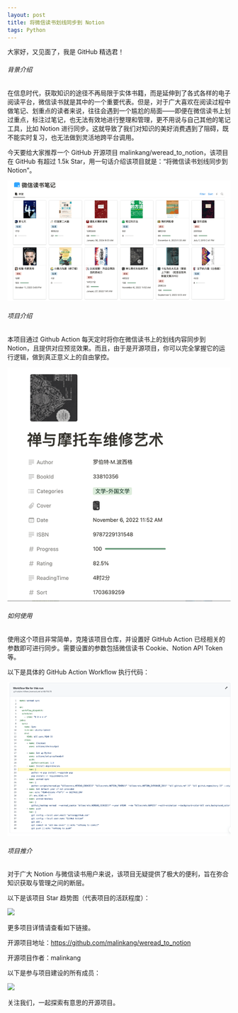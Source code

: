 ```yaml
---
layout: post
title: 将微信读书划线同步到 Notion
tags: Python
---
```


大家好，又见面了，我是 GitHub 精选君！

###### 背景介绍

在信息时代，获取知识的途径不再局限于实体书籍，而是延伸到了各式各样的电子阅读平台，微信读书就是其中的一个重要代表。但是，对于广大喜欢在阅读过程中做笔记、划重点的读者来说，往往会遇到一个尴尬的局面——即便在微信读书上划过重点，标注过笔记，也无法有效地进行整理和管理，更不用说与自己其他的笔记工具，比如 Notion 进行同步。这就导致了我们对知识的美好消费遇到了阻碍，既不能实时复习，也无法做到灵活地跨平台调用。

今天要给大家推荐一个 GitHub 开源项目 malinkang/weread_to_notion，该项目在 GitHub 有超过 1.5k Star，用一句话介绍该项目就是：“将微信读书划线同步到Notion”。


![](https://raw.githubusercontent.com/ZhuPeng/pic/master/images/compress_image-20240224224224364.png)

###### 项目介绍

本项目通过 Github Action 每天定时将你在微信读书上的划线内容同步到 Notion，且提供对应预览效果。而且，由于是开源项目，你可以完全掌握它的运行逻辑，做到真正意义上的自由掌控。

![](https://raw.githubusercontent.com/ZhuPeng/pic/master/images/compress_image-20240224224437045.png)

###### 如何使用

使用这个项目非常简单，克隆该项目仓库，并设置好 GitHub Action 已经相关的参数即可进行同步。需要设置的参数包括微信读书 Cookie、Notion API Token 等。

以下是具体的 GitHub Action Workflow 执行代码：

![](https://raw.githubusercontent.com/ZhuPeng/pic/master/images/compress_image-20240224224656005.png)

###### 项目推介

对于广大 Notion 与微信读书用户来说，该项目无疑提供了极大的便利，旨在弥合知识获取与管理之间的断层。

以下是该项目 Star 趋势图（代表项目的活跃程度）：

![](https://api.star-history.com/svg?repos=malinkang/weread_to_notion&type=Timeline)

更多项目详情请查看如下链接。

开源项目地址：https://github.com/malinkang/weread_to_notion 

开源项目作者：malinkang

以下是参与项目建设的所有成员：

![](https://contrib.rocks/image?repo=malinkang/weread_to_notion)

关注我们，一起探索有意思的开源项目。

